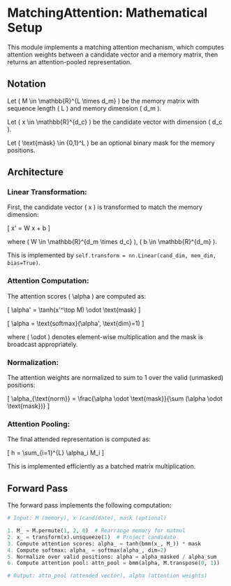 # MatchingAttention: Mathematical Setup

This module implements a matching attention mechanism, which computes attention weights between a candidate vector and a memory matrix, then returns an attention-pooled representation.

## Notation

Let \( M \in \mathbb{R}^{L \times d_m} \) be the memory matrix with sequence length \( L \) and memory dimension \( d_m \).

Let \( x \in \mathbb{R}^{d_c} \) be the candidate vector with dimension \( d_c \).

Let \( \text{mask} \in \{0,1\}^L \) be an optional binary mask for the memory positions.

## Architecture

### Linear Transformation:
First, the candidate vector \( x \) is transformed to match the memory dimension:

\[
x' = W x + b
\]

where \( W \in \mathbb{R}^{d_m \times d_c} \), \( b \in \mathbb{R}^{d_m} \).

This is implemented by `self.transform = nn.Linear(cand_dim, mem_dim, bias=True)`.

### Attention Computation:
The attention scores \( \alpha \) are computed as:

\[
\alpha' = \tanh(x'^\top M) \odot \text{mask}
\]

\[
\alpha = \text{softmax}(\alpha', \text{dim}=1)
\]

where \( \odot \) denotes element-wise multiplication and the mask is broadcast appropriately.

### Normalization:
The attention weights are normalized to sum to 1 over the valid (unmasked) positions:

\[
\alpha_{\text{norm}} = \frac{\alpha \odot \text{mask}}{\sum (\alpha \odot \text{mask})}
\]

### Attention Pooling:
The final attended representation is computed as:

\[
h = \sum_{i=1}^{L} \alpha_i M_i
\]

This is implemented efficiently as a batched matrix multiplication.

## Forward Pass

The forward pass implements the following computation:

```python
# Input: M (memory), x (candidate), mask (optional)

1. M_ = M.permute(1, 2, 0)  # Rearrange memory for matmul
2. x_ = transform(x).unsqueeze(1)  # Project candidate
3. Compute attention scores: alpha_ = tanh(bmm(x_, M_)) * mask
4. Compute softmax: alpha_ = softmax(alpha_, dim=2)
5. Normalize over valid positions: alpha = alpha_masked / alpha_sum
6. Compute attention pool: attn_pool = bmm(alpha, M.transpose(0, 1))

# Output: attn_pool (attended vector), alpha (attention weights)
